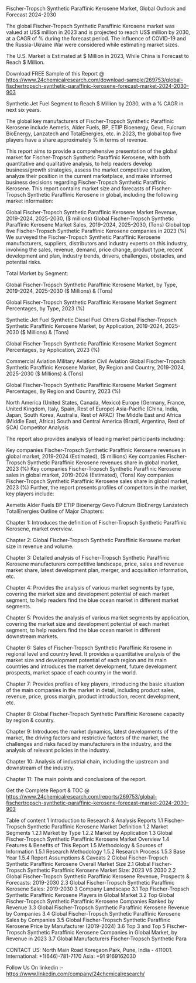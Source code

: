Fischer-Tropsch Synthetic Paraffinic Kerosene Market, Global Outlook and Forecast 2024-2030

The global Fischer-Tropsch Synthetic Paraffinic Kerosene market was valued at US$ million in 2023 and is projected to reach US$ million by 2030, at a CAGR of % during the forecast period. The influence of COVID-19 and the Russia-Ukraine War were considered while estimating market sizes.

The U.S. Market is Estimated at $ Million in 2023, While China is Forecast to Reach $ Million.

Download FREE Sample of this Report @ https://www.24chemicalresearch.com/download-sample/269753/global-fischertropsch-synthetic-paraffinic-kerosene-forecast-market-2024-2030-903

Synthetic Jet Fuel Segment to Reach $ Million by 2030, with a % CAGR in next six years.

The global key manufacturers of Fischer-Tropsch Synthetic Paraffinic Kerosene include Aemetis, Alder Fuels, BP, ETIP Bioenergy, Gevo, Fulcrum BioEnergy, Lanzatech and TotalEnergies, etc. in 2023, the global top five players have a share approximately % in terms of revenue.

This report aims to provide a comprehensive presentation of the global market for Fischer-Tropsch Synthetic Paraffinic Kerosene, with both quantitative and qualitative analysis, to help readers develop business/growth strategies, assess the market competitive situation, analyze their position in the current marketplace, and make informed business decisions regarding Fischer-Tropsch Synthetic Paraffinic Kerosene. This report contains market size and forecasts of Fischer-Tropsch Synthetic Paraffinic Kerosene in global, including the following market information:

Global Fischer-Tropsch Synthetic Paraffinic Kerosene Market Revenue, 2019-2024, 2025-2030, ($ millions)
Global Fischer-Tropsch Synthetic Paraffinic Kerosene Market Sales, 2019-2024, 2025-2030, (Tons)
Global top five Fischer-Tropsch Synthetic Paraffinic Kerosene companies in 2023 (%)
We surveyed the Fischer-Tropsch Synthetic Paraffinic Kerosene manufacturers, suppliers, distributors and industry experts on this industry, involving the sales, revenue, demand, price change, product type, recent development and plan, industry trends, drivers, challenges, obstacles, and potential risks.

Total Market by Segment:

Global Fischer-Tropsch Synthetic Paraffinic Kerosene Market, by Type, 2019-2024, 2025-2030 ($ Millions) & (Tons)

Global Fischer-Tropsch Synthetic Paraffinic Kerosene Market Segment Percentages, by Type, 2023 (%)

Synthetic Jet Fuel
Synthetic Diesel Fuel
Others
Global Fischer-Tropsch Synthetic Paraffinic Kerosene Market, by Application, 2019-2024, 2025-2030 ($ Millions) & (Tons)

Global Fischer-Tropsch Synthetic Paraffinic Kerosene Market Segment Percentages, by Application, 2023 (%)

Commercial Aviation
Military Aviation
Civil Aviation
Global Fischer-Tropsch Synthetic Paraffinic Kerosene Market, By Region and Country, 2019-2024, 2025-2030 ($ Millions) & (Tons)

Global Fischer-Tropsch Synthetic Paraffinic Kerosene Market Segment Percentages, By Region and Country, 2023 (%)

North America (United States, Canada, Mexico)
Europe (Germany, France, United Kingdom, Italy, Spain, Rest of Europe)
Asia-Pacific (China, India, Japan, South Korea, Australia, Rest of APAC)
The Middle East and Africa (Middle East, Africa)
South and Central America (Brazil, Argentina, Rest of SCA)
Competitor Analysis

The report also provides analysis of leading market participants including:

Key companies Fischer-Tropsch Synthetic Paraffinic Kerosene revenues in global market, 2019-2024 (Estimated), ($ millions)
Key companies Fischer-Tropsch Synthetic Paraffinic Kerosene revenues share in global market, 2023 (%)
Key companies Fischer-Tropsch Synthetic Paraffinic Kerosene sales in global market, 2019-2024 (Estimated), (Tons)
Key companies Fischer-Tropsch Synthetic Paraffinic Kerosene sales share in global market, 2023 (%)
Further, the report presents profiles of competitors in the market, key players include:

Aemetis
Alder Fuels
BP
ETIP Bioenergy
Gevo
Fulcrum BioEnergy
Lanzatech
TotalEnergies
Outline of Major Chapters:

Chapter 1: Introduces the definition of Fischer-Tropsch Synthetic Paraffinic Kerosene, market overview.

Chapter 2: Global Fischer-Tropsch Synthetic Paraffinic Kerosene market size in revenue and volume.

Chapter 3: Detailed analysis of Fischer-Tropsch Synthetic Paraffinic Kerosene manufacturers competitive landscape, price, sales and revenue market share, latest development plan, merger, and acquisition information, etc.

Chapter 4: Provides the analysis of various market segments by type, covering the market size and development potential of each market segment, to help readers find the blue ocean market in different market segments.

Chapter 5: Provides the analysis of various market segments by application, covering the market size and development potential of each market segment, to help readers find the blue ocean market in different downstream markets.

Chapter 6: Sales of Fischer-Tropsch Synthetic Paraffinic Kerosene in regional level and country level. It provides a quantitative analysis of the market size and development potential of each region and its main countries and introduces the market development, future development prospects, market space of each country in the world.

Chapter 7: Provides profiles of key players, introducing the basic situation of the main companies in the market in detail, including product sales, revenue, price, gross margin, product introduction, recent development, etc.

Chapter 8: Global Fischer-Tropsch Synthetic Paraffinic Kerosene capacity by region & country.

Chapter 9: Introduces the market dynamics, latest developments of the market, the driving factors and restrictive factors of the market, the challenges and risks faced by manufacturers in the industry, and the analysis of relevant policies in the industry.

Chapter 10: Analysis of industrial chain, including the upstream and downstream of the industry.

Chapter 11: The main points and conclusions of the report.

Get the Complete Report & TOC @ https://www.24chemicalresearch.com/reports/269753/global-fischertropsch-synthetic-paraffinic-kerosene-forecast-market-2024-2030-903

Table of content
1 Introduction to Research & Analysis Reports
1.1 Fischer-Tropsch Synthetic Paraffinic Kerosene Market Definition
1.2 Market Segments
1.2.1 Market by Type
1.2.2 Market by Application
1.3 Global Fischer-Tropsch Synthetic Paraffinic Kerosene Market Overview
1.4 Features & Benefits of This Report
1.5 Methodology & Sources of Information
1.5.1 Research Methodology
1.5.2 Research Process
1.5.3 Base Year
1.5.4 Report Assumptions & Caveats
2 Global Fischer-Tropsch Synthetic Paraffinic Kerosene Overall Market Size
2.1 Global Fischer-Tropsch Synthetic Paraffinic Kerosene Market Size: 2023 VS 2030
2.2 Global Fischer-Tropsch Synthetic Paraffinic Kerosene Revenue, Prospects & Forecasts: 2019-2030
2.3 Global Fischer-Tropsch Synthetic Paraffinic Kerosene Sales: 2019-2030
3 Company Landscape
3.1 Top Fischer-Tropsch Synthetic Paraffinic Kerosene Players in Global Market
3.2 Top Global Fischer-Tropsch Synthetic Paraffinic Kerosene Companies Ranked by Revenue
3.3 Global Fischer-Tropsch Synthetic Paraffinic Kerosene Revenue by Companies
3.4 Global Fischer-Tropsch Synthetic Paraffinic Kerosene Sales by Companies
3.5 Global Fischer-Tropsch Synthetic Paraffinic Kerosene Price by Manufacturer (2019-2024)
3.6 Top 3 and Top 5 Fischer-Tropsch Synthetic Paraffinic Kerosene Companies in Global Market, by Revenue in 2023
3.7 Global Manufacturers Fischer-Tropsch Synthetic Para

CONTACT US:
North Main Road Koregaon Park, Pune, India - 411001.
International: +1(646)-781-7170
Asia: +91 9169162030

Follow Us On linkedin :- https://www.linkedin.com/company/24chemicalresearch/
